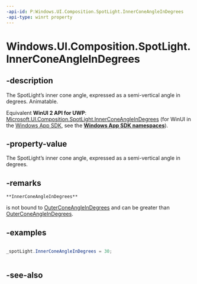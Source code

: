 ```yaml
---
-api-id: P:Windows.UI.Composition.SpotLight.InnerConeAngleInDegrees
-api-type: winrt property
---
```


<!-- Property syntax
public float InnerConeAngleInDegrees { get;  set; }
-->

# Windows.UI.Composition.SpotLight.InnerConeAngleInDegrees

## -description
The SpotLight’s inner cone angle, expressed as a semi-vertical angle in degrees. Animatable.

Equivalent **WinUI 2 API for UWP**: [Microsoft.UI.Composition.SpotLight.InnerConeAngleInDegrees](/windows/winui/api/microsoft.ui.composition.spotlight.innerconeangleindegrees) (for WinUI in the [Windows App SDK](/windows/apps/windows-app-sdk/), see the **[Windows App SDK namespaces](/windows/windows-app-sdk/api/winrt/)**).

## -property-value
The SpotLight’s inner cone angle, expressed as a semi-vertical angle in degrees.

## -remarks

    **InnerConeAngleInDegrees**
   is not bound to [OuterConeAngleInDegrees](spotlight_outerconeangleindegrees.md) and can be greater than [OuterConeAngleInDegrees](spotlight_outerconeangleindegrees.md).

## -examples
```csharp

_spotLight.InnerConeAngleInDegrees = 30; 
         
```



## -see-also
